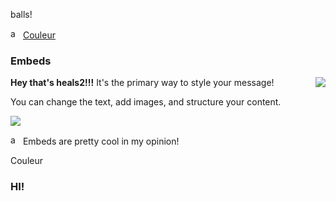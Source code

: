 balls!

<img class='author' src="https://cdn.discordapp.com/guilds/774315187183288411/users/352830597778898944/avatars/3d6b27178de8eb2502b966923d41124d.webp" alt="author" width="16"/> [Couleur](https://couleur.tech)
### Embeds

<img align="right" src="https://message.style/logo128.png" />


**Hey that's heals2!!!** It's the primary way to style your message! 

You can change the text, add images, and structure your content.

![](https://message.style/logo128.png)

<img class='footer_icon' src="https://media.discordapp.net/attachments/642834683188740119/1069364390563946587/content.gif" alt="author" width="16"/> Embeds are pretty cool in my opinion!

Couleur
### HI!


